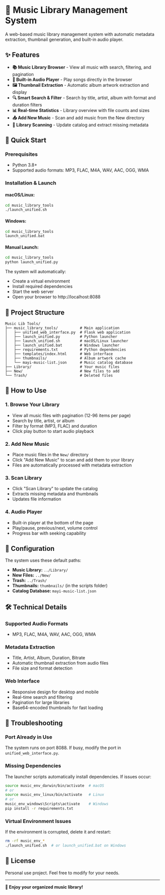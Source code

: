 # 🎵 Music Library Management System

A web-based music library management system with automatic metadata extraction, thumbnail generation, and built-in audio player.

## ✨ Features

- **📚 Music Library Browser** - View all music with search, filtering, and pagination
- **🎵 Built-in Audio Player** - Play songs directly in the browser
- **🖼️ Thumbnail Extraction** - Automatic album artwork extraction and display
- **🔍 Smart Search & Filter** - Search by title, artist, album with format and duration filters
- **📊 Real-time Statistics** - Library overview with file counts and sizes
- **📤 Add New Music** - Scan and add music from the New directory
- **🔄 Library Scanning** - Update catalog and extract missing metadata

## 🚀 Quick Start

### Prerequisites
- Python 3.8+
- Supported audio formats: MP3, FLAC, M4A, WAV, AAC, OGG, WMA

### Installation & Launch

#### **macOS/Linux:**
```bash
cd music_library_tools
./launch_unified.sh
```

#### **Windows:**
```cmd
cd music_library_tools
launch_unified.bat
```

#### **Manual Launch:**
```bash
cd music_library_tools
python launch_unified.py
```

The system will automatically:
- Create a virtual environment
- Install required dependencies
- Start the web server
- Open your browser to http://localhost:8088

## 📁 Project Structure

```
Music Lib Tools/
├── music_library_tools/          # Main application
│   ├── unified_web_interface.py  # Flask web application
│   ├── launch_unified.py         # Python launcher
│   ├── launch_unified.sh         # macOS/Linux launcher
│   ├── launch_unified.bat        # Windows launcher
│   ├── requirements.txt          # Python dependencies
│   ├── templates/index.html      # Web interface
│   ├── thumbnails/               # Album artwork cache
│   └── mayi-music-list.json      # Music catalog database
├── Library/                      # Your music files
├── New/                          # New files to add
└── Trash/                        # Deleted files
```

## 🎯 How to Use

### **1. Browse Your Library**
- View all music files with pagination (12-96 items per page)
- Search by title, artist, or album
- Filter by format (MP3, FLAC) and duration
- Click play button to start audio playback

### **2. Add New Music**
- Place music files in the `New/` directory
- Click "Add New Music" to scan and add them to your library
- Files are automatically processed with metadata extraction

### **3. Scan Library**
- Click "Scan Library" to update the catalog
- Extracts missing metadata and thumbnails
- Updates file information

### **4. Audio Player**
- Built-in player at the bottom of the page
- Play/pause, previous/next, volume control
- Progress bar with seeking capability

## 🔧 Configuration

The system uses these default paths:
- **Music Library:** `../Library/`
- **New Files:** `../New/`
- **Trash:** `../Trash/`
- **Thumbnails:** `thumbnails/` (in the scripts folder)
- **Catalog Database:** `mayi-music-list.json`

## 🛠️ Technical Details

### **Supported Audio Formats**
- MP3, FLAC, M4A, WAV, AAC, OGG, WMA

### **Metadata Extraction**
- Title, Artist, Album, Duration, Bitrate
- Automatic thumbnail extraction from audio files
- File size and format detection

### **Web Interface**
- Responsive design for desktop and mobile
- Real-time search and filtering
- Pagination for large libraries
- Base64-encoded thumbnails for fast loading

## 🐛 Troubleshooting

### **Port Already in Use**
The system runs on port 8088. If busy, modify the port in `unified_web_interface.py`.

### **Missing Dependencies**
The launcher scripts automatically install dependencies. If issues occur:
```bash
source music_env_darwin/bin/activate  # macOS
# or
source music_env_linux/bin/activate   # Linux
# or
music_env_windows\Scripts\activate    # Windows
pip install -r requirements.txt
```

### **Virtual Environment Issues**
If the environment is corrupted, delete it and restart:
```bash
rm -rf music_env_*
./launch_unified.sh  # or launch_unified.bat on Windows
```

## 📝 License

Personal use project. Feel free to modify for your needs.

---

**🎵 Enjoy your organized music library!**

